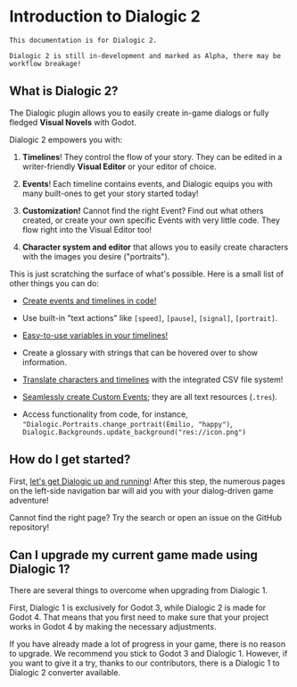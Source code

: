 
# Introduction to Dialogic 2

```admonish info
This documentation is for Dialogic 2. 

Dialogic 2 is still in-development and marked as Alpha, there may be workflow breakage!
```

## What is Dialogic 2?

The Dialogic plugin allows you to easily create in-game dialogs or fully fledged **Visual Novels** with Godot. 

Dialogic 2 empowers you with:

1. **Timelines**! They control the flow of your story. They can be edited in a writer-friendly **Visual Editor** or your editor of choice.
   
2. **Events**! Each timeline contains events, and Dialogic equips you with many built-ones to get your story started today!

3. **Customization!** Cannot find the right Event? Find out what others created, or create your own specific Events with very little code. They flow right into the Visual Editor too!

4. **Character system and editor** that allows you to easily create characters with the images you desire ("portraits").

This is just scratching the surface of what's possible. 
Here is a small list of other things you can do:


- [Create events and timelines in code!](creating-timelines-in-code)

- Use built-in "text actions" like `[speed]`, `[pause]`, `[signal]`, `[portrait]`.

- [Easy-to-use variables in your timelines!](variables.md)

- Create a glossary with strings that can be hovered over to show information.

- [Translate characters and timelines](translation.md) with the integrated CSV file system!

- [Seamlessly create Custom Events](creating-extensions.md); they are all text resources (`.tres`).

- Access functionality from code, for instance, `"Dialogic.Portraits.change_portrait(Emilio, "happy")`, `Dialogic.Backgrounds.update_background("res://icon.png")`

## How do I get started?

First, [let's get Dialogic up and running](getting-started)! After this step, the numerous pages on the left-side navigation bar will aid you with your dialog-driven game adventure! 

Cannot find the right page? Try the search or open an issue on the GitHub repository!

## Can I upgrade my current game made using Dialogic 1?

There are several things to overcome when upgrading from Dialogic 1.

First, Dialogic 1 is exclusively for Godot 3, while Dialogic 2 is made for Godot 4. 
That means that you first need to make sure that your project works in Godot 4 by making the necessary adjustments.

If you have already made a lot of progress in your game, there is no reason to upgrade. We recommend you stick to Godot 3 and Dialogic 1. 
However, if you want to give it a try, thanks to our contributors, there is a Dialogic 1 to Dialogic 2 converter available.

